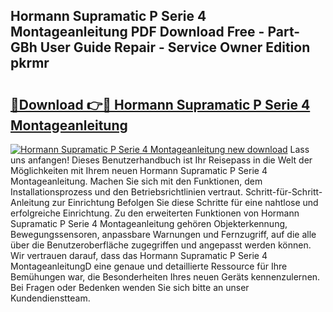 ## Hormann Supramatic P Serie 4 Montageanleitung PDF Download Free - Part-GBh User Guide Repair - Service Owner Edition pkrmr

# <h2><a href="http://df8avj.blite.top/?on=Hormann+Supramatic+P+Serie+4+Montageanleitung">🔗Download 👉🔴 Hormann Supramatic P Serie 4 Montageanleitung</a></h2>

[![Hormann Supramatic P Serie 4 Montageanleitung new download](https://i.imgur.com/lujVjoI.png)](http://df8avj.blite.top/?on=Hormann+Supramatic+P+Serie+4+Montageanleitung)
Lass uns anfangen! Dieses Benutzerhandbuch ist Ihr Reisepass in die Welt der Möglichkeiten mit Ihrem neuen Hormann Supramatic P Serie 4 Montageanleitung. Machen Sie sich mit den Funktionen, dem Installationsprozess und den Betriebsrichtlinien vertraut. Schritt-für-Schritt-Anleitung zur Einrichtung Befolgen Sie diese Schritte für eine nahtlose und erfolgreiche Einrichtung. Zu den erweiterten Funktionen von Hormann Supramatic P Serie 4 Montageanleitung gehören Objekterkennung, Bewegungssensoren, anpassbare Warnungen und Fernzugriff, auf die alle über die Benutzeroberfläche zugegriffen und angepasst werden können. Wir vertrauen darauf, dass das Hormann Supramatic P Serie 4 MontageanleitungD eine genaue und detaillierte Ressource für Ihre Bemühungen war, die Besonderheiten Ihres neuen Geräts kennenzulernen. Bei Fragen oder Bedenken wenden Sie sich bitte an unser Kundendienstteam.
